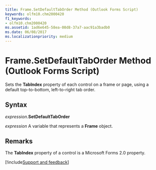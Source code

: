 ```yaml
---
title: Frame.SetDefaultTabOrder Method (Outlook Forms Script)
keywords: olfm10.chm2000420
f1_keywords:
- olfm10.chm2000420
ms.assetid: 1ad6e645-58ea-00d8-37a7-aac91a3badb0
ms.date: 06/08/2017
ms.localizationpriority: medium
---
```



# Frame.SetDefaultTabOrder Method (Outlook Forms Script)

Sets the **TabIndex** property of each control on a frame or page, using a default top-to-bottom, left-to-right tab order.


## Syntax

_expression_.**SetDefaultTabOrder**

_expression_ A variable that represents a **Frame** object.


## Remarks

The **TabIndex** property of a control is a Microsoft Forms 2.0 property.

[!include[Support and feedback](~/includes/feedback-boilerplate.md)]